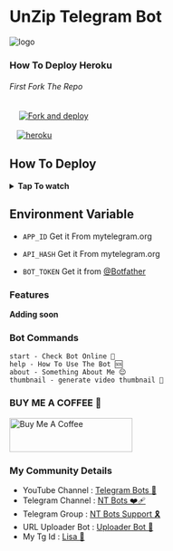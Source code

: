 # UnZip Telegram Bot


![logo](https://telegra.ph/file/dd1f5c456e1d5e9a7f8b4.jpg)




### How To Deploy Heroku

######          *First Fork The Repo*
            

  ㅤ <a href="https://github.com/synaxxkhushi/unzip-synax/fork"><img alt="Fork and deploy" src="https://img.shields.io/badge/-Fork%20And%20Deploy-black?style=for-the-badge&logo=github&logoColor=white"/></a> 

  ㅤ<a href="https://dashboard.heroku.com/new?template=https%3A%2F%2Fgithub.com%2Fsynaxxkhushi%2Funzip-synax"><img alt="heroku" src="https://img.shields.io/badge/-Deploy%20To%20Heroku-purple?style=for-the-badge&logo=heroku&logoColor=white"/></a> 
  

## How To Deploy

<b><details><summary>Tap To watch</summary>
Video soon


</b>
</details>

##

## Environment Variable

* `APP_ID` Get it From mytelegram.org

* `API_HASH` Get it From mytelegram.org

* `BOT_TOKEN` Get it from [@Botfather](https://t.me/botfather)

### Features

**Adding soon**

### Bot Commands 
```
start - Check Bot Online 🔔
help - How To Use The Bot 🆘
about - Something About Me 😌
thumbnail - generate video thumbnail 🌁

```

### BUY ME A COFFEE 🥹
<a href="https://www.buymeacoffee.com/lisakorean" target="_blank"><img src="https://cdn.buymeacoffee.com/buttons/v2/arial-yellow.png" alt="Buy Me A Coffee" style="height: 60px !important;width: 217px !important;" ></a>

### My Community Details


- YouTube Channel : [Telegram Bots 🤖](https://youtube.com/@NTBOT?feature=shared)
- Telegram Channel : [NT Bots ❤️‍🩹](https://t.me/NT_BOT_CHANNEL)
- Telegram Group : [NT Bots Support 🎗️](https://t.me/NT_BOTS_SUPPORT)
- URL Uploader Bot : [Uploader Bot 🚀](https://t.me/UploadLinkToFileBot)
- My Tg Id : [Lisa 👑](https://t.me/LISA_FAN_LK)

